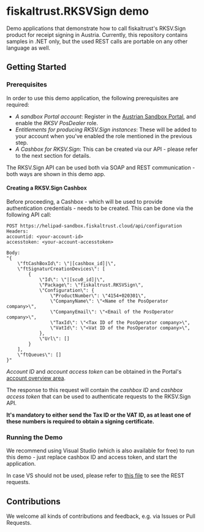 # fiskaltrust.RKSVSign demo
Demo applications that demonstrate how to call fiskaltrust's RKSV.Sign product for receipt signing in Austria. Currently, this repository contains samples in .NET only, but the used REST calls are portable on any other language as well.

## Getting Started

### Prerequisites
In order to use this demo application, the following prerequisites are required:
- *A sandbox Portal account*: Register in the [Austrian Sandbox Portal](https://portal-sandbox.fiskaltrust.at), and enable the _RKSV PosDealer_ role.
- *Entitlements for producing RKSV.Sign instances*: These will be added to your account when you've enabled the role mentioned in the previous step.
- *A Cashbox for RKSV.Sign*: This can be created via our API - please refer to the next section for details.

The RKSV.Sign API can be used both via SOAP and REST communication - both ways are shown in this demo app.

#### Creating a RKSV.Sign Cashbox
Before proceeding, a Cashbox - which will be used to provide authentication credentials - needs to be created. This can be done via the following API call:

```
POST https://helipad-sandbox.fiskaltrust.cloud/api/configuration
Headers:
accountid: <your-account-id>
accesstoken: <your-account-accesstoken>

Body:
"{
    \"ftCashBoxId\": \"|[cashbox_id]|\",
    \"ftSignaturCreationDevices\": [
        {
            \"Id\": \"|[scu0_id]|\",
            \"Package\": \"fiskaltrust.RKSVSign\",
            \"Configuration\": {
                \"ProductNumber\": \"4154+020301\",
                \"CompanyName\": \"<Name of the PosOperator company>\",
                \"CompanyEmail\": \"<Email of the PosOperator company>\",
                \"TaxId\": \"<Tax ID of the PosOperator company>\",
                \"VatId\": \"<Vat ID of the PosOperator company>\",
            },
            \"Url\": []
        }
    ],
    \"ftQueues\": []
}"
```

_Account ID_ and _account access token_ can be obtained in the Portal's [account overview area](https://portal-sandbox.fiskaltrust.at/AccountProfile).

The response to this request will contain the _cashbox ID_ and _cashbox access token_ that can be used to authenticate requests to the RKSV.Sign API.

**It's mandatory to either send the Tax ID or the VAT ID, as at least one of these numbers is required to obtain a signing certificate.**


### Running the Demo
We recommend using Visual Studio (which is also available for free) to run this demo - just replace cashbox ID and access token, and start the application.

In case VS should not be used, please refer to [this file](dotnet/fiskaltrust.RksvSign.Demo.Rest/RestRksvClient.cs) to see the REST requests.

## Contributions
We welcome all kinds of contributions and feedback, e.g. via Issues or Pull Requests. 
